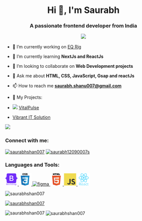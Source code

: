 <h1 align="center">Hi 👋, I'm Saurabh</h1>
<h3 align="center">A passionate frontend developer from India</h3>
<div align = "center"><img src ="https://cdn.dribbble.com/users/2131993/screenshots/4948736/media/421d4ed2f3d23c73d64d20963f61f422.gif" /> </div>


- 🔭 I’m currently working on <a href="https://eqrig.com" target="blank">EQ Rig</a>

- 🌱 I’m currently learning **NextJs and ReactJs**

- 👯 I’m looking to collaborate on **Web Development projects**

- 💬 Ask me about **HTML, CSS, JavaScript, Gsap and reactJs**

- 📫 How to reach me **saurabh.shanu007@gmail.com**

- 🚀 My Projects:
- <img width="20" src ="https://res.cloudinary.com/djkl6gs9w/image/upload/v1724594425/favicon_abrm0z.ico" /> <a href="https://vitalpulse.in" target="blank">VitalPulse</a> 
- <a href="https://vibrantit.netlify.app" target="blank">Vibrant IT Solution</a> 

<img src="https://user-images.githubusercontent.com/73097560/115834477-dbab4500-a447-11eb-908a-139a6edaec5c.gif"/>
<h3 align="left">Connect with me:</h3>
<p align="left">
<a href="https://twitter.com/saurabhshan007" target="blank"><img align="center" src="https://raw.githubusercontent.com/rahuldkjain/github-profile-readme-generator/master/src/images/icons/Social/twitter.svg" alt="saurabhshan007" height="30" width="40" /></a>
<a href="https://linkedin.com/in/saurabh12090007s" target="blank"><img align="center" src="https://raw.githubusercontent.com/rahuldkjain/github-profile-readme-generator/master/src/images/icons/Social/linked-in-alt.svg" alt="saurabh12090007s" height="30" width="40" /></a>
</p>

<h3 align="left">Languages and Tools:</h3>
<p  align="left"> <a href="https://getbootstrap.com" target="_blank" rel="noreferrer"> <img background="white" src="https://raw.githubusercontent.com/devicons/devicon/master/icons/bootstrap/bootstrap-plain-wordmark.svg" alt="bootstrap" width="40" height="40"/> </a> <a href="https://www.w3schools.com/css/" target="_blank" rel="noreferrer"> <img src="https://raw.githubusercontent.com/devicons/devicon/master/icons/css3/css3-original-wordmark.svg" alt="css3" width="40" height="40"/> </a> <a href="https://www.figma.com/" target="_blank" rel="noreferrer"> <img src="https://www.vectorlogo.zone/logos/figma/figma-icon.svg" alt="figma" width="40" height="40"/> </a> <a href="https://www.w3.org/html/" target="_blank" rel="noreferrer"> <img src="https://raw.githubusercontent.com/devicons/devicon/master/icons/html5/html5-original-wordmark.svg" alt="html5" width="40" height="40"/> </a> <a href="https://developer.mozilla.org/en-US/docs/Web/JavaScript" target="_blank" rel="noreferrer"> <img src="https://raw.githubusercontent.com/devicons/devicon/master/icons/javascript/javascript-original.svg" alt="javascript" width="40" height="40"/> </a> <a href="https://reactjs.org/" target="_blank" rel="noreferrer"> <img src="https://raw.githubusercontent.com/devicons/devicon/master/icons/react/react-original-wordmark.svg" alt="react" width="40" height="40"/> </a> </p>
<p align="left"> <img src="https://komarev.com/ghpvc/?username=saurabhshan007&label=Profile%20views&color=0e75b6&style=flat" alt="saurabhshan007" /> </p>

<p align="left"> <a href="https://github.com/ryo-ma/github-profile-trophy"><img src="https://github-profile-trophy.vercel.app/?username=saurabhshan007" alt="saurabhshan007" /></a> </p>
<p><img align="left" src="https://github-readme-stats.vercel.app/api/top-langs?username=saurabhshan007&show_icons=true&locale=en&layout=compact" alt="saurabhshan007" /></p>

<p>&nbsp;<img align="center" src="https://github-readme-stats.vercel.app/api?username=saurabhshan007&show_icons=true&locale=en" alt="saurabhshan007" /></p>
